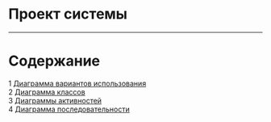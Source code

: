 # Проект системы
---

# Содержание
1 [Диаграмма вариантов использования](UseCase/README.md)  
2 [Диаграмма классов](ClassDiagram/README.md)  
3 [Диаграммы активностей](ActivityDiagrams/README.md)  
4 [Диаграмма последовательности](SequenceDiagram/README.md)
